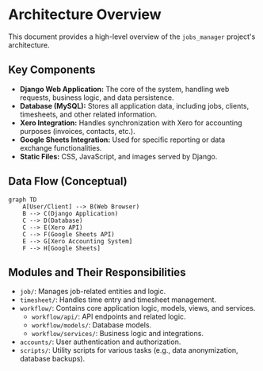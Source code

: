 # Architecture Overview

This document provides a high-level overview of the `jobs_manager` project's architecture.

## Key Components

*   **Django Web Application:** The core of the system, handling web requests, business logic, and data persistence.
*   **Database (MySQL):** Stores all application data, including jobs, clients, timesheets, and other related information.
*   **Xero Integration:** Handles synchronization with Xero for accounting purposes (invoices, contacts, etc.).
*   **Google Sheets Integration:** Used for specific reporting or data exchange functionalities.
*   **Static Files:** CSS, JavaScript, and images served by Django.

## Data Flow (Conceptual)

```mermaid
graph TD
    A[User/Client] --> B(Web Browser)
    B --> C(Django Application)
    C --> D(Database)
    C --> E(Xero API)
    C --> F(Google Sheets API)
    E --> G[Xero Accounting System]
    F --> H[Google Sheets]
```

## Modules and Their Responsibilities

*   `job/`: Manages job-related entities and logic.
*   `timesheet/`: Handles time entry and timesheet management.
*   `workflow/`: Contains core application logic, models, views, and services.
    *   `workflow/api/`: API endpoints and related logic.
    *   `workflow/models/`: Database models.
    *   `workflow/services/`: Business logic and integrations.
*   `accounts/`: User authentication and authorization.
*   `scripts/`: Utility scripts for various tasks (e.g., data anonymization, database backups).